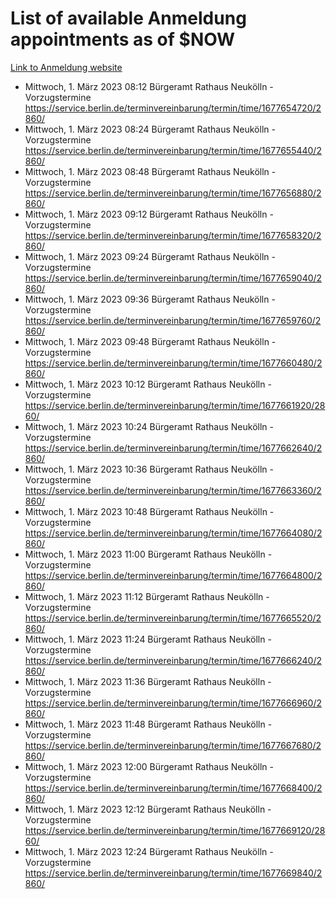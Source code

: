 # List of available Anmeldung appointments as of $NOW
[Link to Anmeldung website](https://service.berlin.de/terminvereinbarung/termin/tag.php?termin=1&anliegen[]=120686&dienstleisterlist=122210,122217,327316,122219,327312,122227,327314,122231,327346,122243,327348,122254,122252,329742,122260,329745,122262,329748,122271,327278,122273,327274,122277,327276,330436,122280,327294,122282,327290,122284,327292,122291,327270,122285,327266,122286,327264,122296,327268,150230,329760,122297,327286,122294,327284,122312,329763,122314,329775,122304,327330,122311,327334,122309,327332,317869,122281,327352,122279,329772,122283,122276,327324,122274,327326,122267,329766,122246,327318,122251,327320,122257,327322,122208,327298,122226,327300&herkunft=http%3A%2F%2Fservice.berlin.de%2Fdienstleistung%2F120686%2F)
- Mittwoch, 1. März 2023 08:12 Bürgeramt Rathaus Neukölln - Vorzugstermine https://service.berlin.de/terminvereinbarung/termin/time/1677654720/2860/
- Mittwoch, 1. März 2023 08:24 Bürgeramt Rathaus Neukölln - Vorzugstermine https://service.berlin.de/terminvereinbarung/termin/time/1677655440/2860/
- Mittwoch, 1. März 2023 08:48 Bürgeramt Rathaus Neukölln - Vorzugstermine https://service.berlin.de/terminvereinbarung/termin/time/1677656880/2860/
- Mittwoch, 1. März 2023 09:12 Bürgeramt Rathaus Neukölln - Vorzugstermine https://service.berlin.de/terminvereinbarung/termin/time/1677658320/2860/
- Mittwoch, 1. März 2023 09:24 Bürgeramt Rathaus Neukölln - Vorzugstermine https://service.berlin.de/terminvereinbarung/termin/time/1677659040/2860/
- Mittwoch, 1. März 2023 09:36 Bürgeramt Rathaus Neukölln - Vorzugstermine https://service.berlin.de/terminvereinbarung/termin/time/1677659760/2860/
- Mittwoch, 1. März 2023 09:48 Bürgeramt Rathaus Neukölln - Vorzugstermine https://service.berlin.de/terminvereinbarung/termin/time/1677660480/2860/
- Mittwoch, 1. März 2023 10:12 Bürgeramt Rathaus Neukölln - Vorzugstermine https://service.berlin.de/terminvereinbarung/termin/time/1677661920/2860/
- Mittwoch, 1. März 2023 10:24 Bürgeramt Rathaus Neukölln - Vorzugstermine https://service.berlin.de/terminvereinbarung/termin/time/1677662640/2860/
- Mittwoch, 1. März 2023 10:36 Bürgeramt Rathaus Neukölln - Vorzugstermine https://service.berlin.de/terminvereinbarung/termin/time/1677663360/2860/
- Mittwoch, 1. März 2023 10:48 Bürgeramt Rathaus Neukölln - Vorzugstermine https://service.berlin.de/terminvereinbarung/termin/time/1677664080/2860/
- Mittwoch, 1. März 2023 11:00 Bürgeramt Rathaus Neukölln - Vorzugstermine https://service.berlin.de/terminvereinbarung/termin/time/1677664800/2860/
- Mittwoch, 1. März 2023 11:12 Bürgeramt Rathaus Neukölln - Vorzugstermine https://service.berlin.de/terminvereinbarung/termin/time/1677665520/2860/
- Mittwoch, 1. März 2023 11:24 Bürgeramt Rathaus Neukölln - Vorzugstermine https://service.berlin.de/terminvereinbarung/termin/time/1677666240/2860/
- Mittwoch, 1. März 2023 11:36 Bürgeramt Rathaus Neukölln - Vorzugstermine https://service.berlin.de/terminvereinbarung/termin/time/1677666960/2860/
- Mittwoch, 1. März 2023 11:48 Bürgeramt Rathaus Neukölln - Vorzugstermine https://service.berlin.de/terminvereinbarung/termin/time/1677667680/2860/
- Mittwoch, 1. März 2023 12:00 Bürgeramt Rathaus Neukölln - Vorzugstermine https://service.berlin.de/terminvereinbarung/termin/time/1677668400/2860/
- Mittwoch, 1. März 2023 12:12 Bürgeramt Rathaus Neukölln - Vorzugstermine https://service.berlin.de/terminvereinbarung/termin/time/1677669120/2860/
- Mittwoch, 1. März 2023 12:24 Bürgeramt Rathaus Neukölln - Vorzugstermine https://service.berlin.de/terminvereinbarung/termin/time/1677669840/2860/
